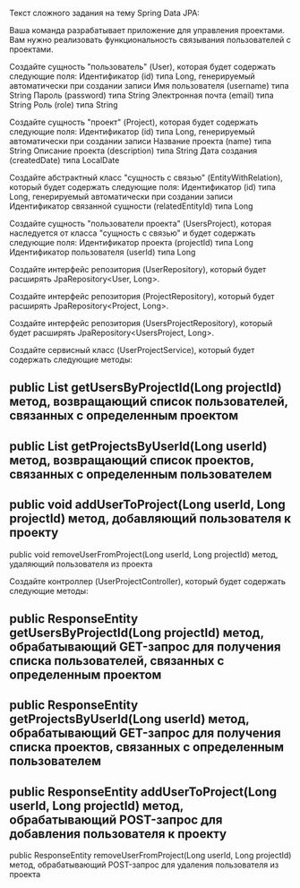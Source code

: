 Текст сложного задания на тему Spring Data JPA:

Ваша команда разрабатывает приложение для управления проектами. 
Вам нужно реализовать функциональность связывания пользователей с проектами.

Создайте сущность "пользователь" (User), которая будет содержать следующие поля:
Идентификатор (id) типа Long, генерируемый автоматически при создании записи
Имя пользователя (username) типа String
Пароль (password) типа String
Электронная почта (email) типа String
Роль (role) типа String

Создайте сущность "проект" (Project), которая будет содержать следующие поля:
Идентификатор (id) типа Long, генерируемый автоматически при создании записи
Название проекта (name) типа String
Описание проекта (description) типа String
Дата создания (createdDate) типа LocalDate

Создайте абстрактный класс "сущность с связью" (EntityWithRelation), 
который будет содержать следующие поля:
Идентификатор (id) типа Long, генерируемый автоматически при создании записи
Идентификатор связанной сущности (relatedEntityId) типа Long

Создайте сущность "пользователи проекта" (UsersProject), 
которая наследуется от класса "сущность с связью" и будет содержать следующие поля:
Идентификатор проекта (projectId) типа Long
Идентификатор пользователя (userId) типа Long

Создайте интерфейс репозитория (UserRepository), 
который будет расширять JpaRepository<User, Long>.

Создайте интерфейс репозитория (ProjectRepository), 
который будет расширять JpaRepository<Project, Long>.

Создайте интерфейс репозитория (UsersProjectRepository), 
который будет расширять JpaRepository<UsersProject, Long>.


Создайте сервисный класс (UserProjectService), 
который будет содержать следующие методы:

public List getUsersByProjectId(Long projectId)
метод, возвращающий список пользователей, связанных с определенным проектом
- 
public List getProjectsByUserId(Long userId)
метод, возвращающий список проектов, связанных с определенным пользователем
- 
public void addUserToProject(Long userId, Long projectId)
метод, добавляющий пользователя к проекту
-
public void removeUserFromProject(Long userId, Long projectId)
метод, удаляющий пользователя из проекта


Создайте контроллер (UserProjectController), 
который будет содержать следующие методы:

public ResponseEntity<List> getUsersByProjectId(Long projectId)
метод, обрабатывающий GET-запрос для получения списка пользователей, связанных с определенным проектом
- 
public ResponseEntity<List> getProjectsByUserId(Long userId)
метод, обрабатывающий GET-запрос для получения списка проектов, связанных с определенным пользователем
- 
public ResponseEntity addUserToProject(Long userId, Long projectId)
метод, обрабатывающий POST-запрос для добавления пользователя к проекту
- 
public ResponseEntity removeUserFromProject(Long userId, Long projectId)
метод, обрабатывающий POST-запрос для удаления пользователя из проекта